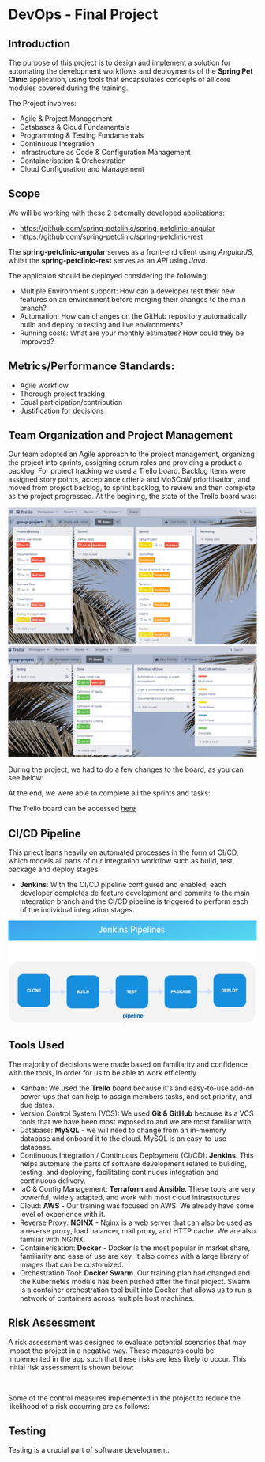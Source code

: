# DevOps - Final Project

## Introduction

The purpose of this project is to design and implement a solution for automating the development workflows and deployments of the **Spring Pet Clinic** application, using tools that encapsulates concepts of all core modules covered during the training. 

The Project involves:

* Agile & Project Management
* Databases & Cloud Fundamentals
* Programming & Testing Fundamentals
* Continuous Integration
* Infrastructure as Code & Configuration Management
* Containerisation & Orchestration
* Cloud Configuration and Management

## Scope 

We will be working with these 2 externally developed applications:

* https://github.com/spring-petclinic/spring-petclinic-angular
* https://github.com/spring-petclinic/spring-petclinic-rest

The **spring-petclinic-angular** serves as a front-end client using _AngularJS_, whilst the **spring-petclinic-rest** serves as an _API_ using _Java_.

The applicaion should be deployed considering the following:
* Multiple Environment support: How can a developer test their new features on an environment before merging their changes to the main branch?
* Automation: How can changes on the GitHub repository automatically build and deploy to testing and live environments?
* Running costs: What are your monthly estimates? How could they be improved?

## Metrics/Performance Standards:

- Agile workflow
- Thorough project tracking
- Equal participation/contribution
- Justification for decisions

## Team Organization and Project Management 

Our team adopted an Agile approach to the project management, organizng the project into sprints, assigning scrum roles and providing a product a backlog. For project tracking we used a Trello board. Backlog Items were assigned story points, acceptance criteria and MoSCoW prioritisation, and moved from project backlog, to sprint backlog, to review and then complete as the project progressed. 
At the begining, the state of the Trello board was:

![](images/trello1.PNG)
![](images/trello2.PNG)

During the project, we had to do a few changes to the board, as you can see below:


At the end, we were able to complete all the sprints and tasks:
![]()

The Trello board can be accessed [here](https://trello.com/b/LcCodeyy/group-project) 

## CI/CD Pipeline

This prject leans heavily on automated processes in the form of CI/CD, which models all parts of our integration workflow such as build, test, package and deploy stages. 

- **Jenkins**: With the CI/CD pipeline configured and enabled, each developer completes de feature development and commits to the main integration branch and the CI/CD pipeline is triggered to perform each of the individual integration stages. 

![](images/jenkins.PNG)

## Tools Used 

The majority of decisions were made based on familiarity and confidence with the tools, in order for us to be able to work efficiently.

- Kanban: We used the **Trello** board because it's and easy-to-use add-on power-ups that can help to assign members tasks, and set priority, and due dates.
- Version Control System (VCS): We used **Git & GitHub** because its a VCS tools that we have been most exposed to and we are most familiar with. 
- Database: **MySQL** - we will need to change from an in-memory database and onboard it to the cloud. MySQL is an easy-to-use database. 
- Continuous Integration / Continuous Deployment (CI/CD): **Jenkins**. This helps automate the parts of software development related to building, testing, and deploying, facilitating continuous integration and continuous delivery.
- IaC & Config Management: **Terraform** and **Ansible**. These tools are very powerful, widely adapted, and work with most cloud infrastructures.
- Cloud: **AWS** - Our training was focused on AWS. We already have some level of experience with it. 
- Reverse Proxy: **NGINX** - Nginx is a web server that can also be used as a reverse proxy, load balancer, mail proxy, and HTTP cache. We are also familiar with NGINX.
- Containerisation: **Docker** - Docker is the most popular in market share, familiarity and ease of use are key. It also comes with a large library of images that can be customized.
- Orchestration Tool: **Docker Swarm**. Our training plan had changed and the Kubernetes module has been pushed after the final project. Swarm is a container orchestration tool built into Docker that allows us to run a network of containers across multiple host machines. 

## Risk Assessment 

A risk assessment was designed to evaluate potential scenarios that may impact the project in a negative way. These measures could be implemented in the app such that these risks are less likely to occur. This initial risk assessment is shown below:

![]()

Some of the control measures implemented in the project to reduce the likelihood of a risk occurring are as follows:


## Testing

Testing is a crucial part of software development. 


